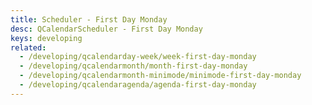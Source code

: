 ```yaml
---
title: Scheduler - First Day Monday
desc: QCalendarScheduler - First Day Monday
keys: developing
related:
  - /developing/qcalendarday-week/week-first-day-monday
  - /developing/qcalendarmonth/month-first-day-monday
  - /developing/qcalendarmonth-minimode/minimode-first-day-monday
  - /developing/qcalendaragenda/agenda-first-day-monday
---
```


<example-viewer
  title="First Day Monday"
  file="SchedulerFirstDayMonday"
  codepen-title="QCalendarScheduler"
/>
